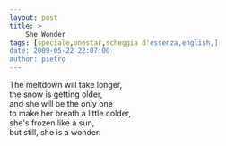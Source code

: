 ```yaml
---
layout: post
title: >
    She Wonder
tags: [speciale,onestar,scheggia d'essenza,english,]
date: 2009-05-22 22:07:00
author: pietro
---
```

The meltdown will take longer,<br/>the snow is getting older,<br/>and she will be the only one<br/>to make her breath a little colder,<br/>she's frozen like a sun,<br/>but still, she is a wonder.
